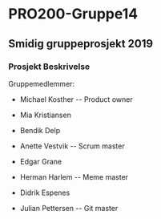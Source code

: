 # PRO200-Gruppe14

## Smidig gruppeprosjekt 2019 

### Prosjekt Beskrivelse


Gruppemedlemmer:

- Michael Kosther -- Product owner

- Mia Kristiansen 

- Bendik Delp

- Anette Vestvik -- Scrum master

- Edgar Grane 

- Herman Harlem -- Meme master

- Didrik Espenes

- Julian Pettersen -- Git master
